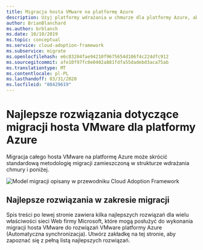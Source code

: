 ```yaml
---
title: Migracja hosta VMware na platformę Azure
description: Użyj platformy wdrażania w chmurze dla platformy Azure, aby poznać najlepsze rozwiązania dotyczące migracji hostów VMware w celu zmniejszenia złożoności i standaryzacji procesu migracji.
author: BrianBlanchard
ms.author: brblanch
ms.date: 10/10/2019
ms.topic: conceptual
ms.service: cloud-adoption-framework
ms.subservice: migrate
ms.openlocfilehash: e6c83204fae94210f9675654d106f4c224dfc912
ms.sourcegitcommit: afe10f97fc0e0402a881fdfa55dadebd3aca75ab
ms.translationtype: MT
ms.contentlocale: pl-PL
ms.lasthandoff: 03/31/2020
ms.locfileid: "80429619"
---
```

# <a name="vmware-host-migration-best-practices-for-azure"></a>Najlepsze rozwiązania dotyczące migracji hosta VMware dla platformy Azure

Migracja całego hosta VMware na platformę Azure może skrócić standardową metodologię migracji zamieszczoną w strukturze wdrażania chmury i poniżej.

![Model migracji opisany w przewodniku Cloud Adoption Framework](../../_images/migrate/methodology.png)

## <a name="migration-best-practices"></a>Najlepsze rozwiązania w zakresie migracji

Spis treści po lewej stronie zawiera kilka najlepszych rozwiązań dla wielu właściwości sieci Web firmy Microsoft, które mogą posłużyć do wykonania migracji hosta VMware do rozwiązań VMware platformy Azure (Automatyczna synchronizacja). Utwórz zakładkę na tej stronie, aby zapoznać się z pełną listą najlepszych rozwiązań.

